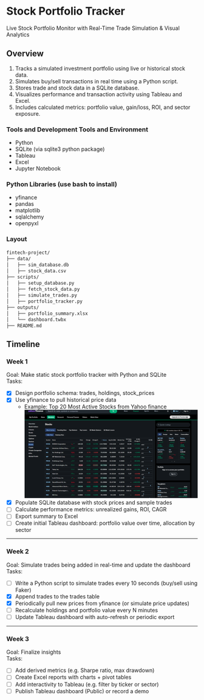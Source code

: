 # Stock Portfolio Tracker
Live Stock Portfolio Monitor with Real-Time Trade Simulation &amp; Visual Analytics

## Overview
1. Tracks a simulated investment portfolio using live or historical stock data.
2. Simulates buy/sell transactions in real time using a Python script.
3. Stores trade and stock data in a SQLite database.
4. Visualizes performance and transaction activity using Tableau and Excel.
5. Includes calculated metrics: portfolio value, gain/loss, ROI, and sector exposure.

### Tools and Development Tools and Environment
- Python
- SQLite (via sqlite3 python package)
- Tableau
- Excel
- Jupyter Notebook

### Python Libraries (use bash to install)
- yfinance
- pandas
- matplotlib
- sqlalchemy
- openpyxl  

### Layout

```
fintech-project/
├── data/
│   ├── sim_database.db
│   ├── stock_data.csv
├── scripts/
│   ├── setup_database.py
│   ├── fetch_stock_data.py
│   ├── simulate_trades.py
│   ├── portfolio_tracker.py
├── outputs/
│   ├── portfolio_summary.xlsx
│   └── dashboard.twbx
├── README.md
```

## Timeline
### Week 1
Goal: Make static stock portfolio tracker with Python and SQLite   
Tasks:   
- [X] Design portfolio schema: trades, holdings, stock_prices  
- [X] Use yfinance to pull historical price data
    - Example: Top 20 Most Active Stocks from Yahoo finance
![alt text](image.png)
- [X] Populate SQLite database with stock prices and sample trades
- [ ] Calculate performance metrics: unrealized gains, ROI, CAGR
- [ ] Export summary to Excel
- [ ] Create initial Tableau dashboard: portfolio value over time, allocation by sector  
---------
### Week 2
Goal: Simulate trades being added in real-time and update the dashboard  
Tasks:  
- [ ] Write a Python script to simulate trades every 10 seconds (buy/sell using Faker)  
- [X] Append trades to the trades table  
- [X] Periodically pull new prices from yfinance (or simulate price updates)  
- [ ] Recalculate holdings and portfolio value every N minutes  
- [ ] Update Tableau dashboard with auto-refresh or periodic export  
---------
### Week 3
Goal: Finalize insights  
Tasks:
- [ ] Add derived metrics (e.g. Sharpe ratio, max drawdown)  
- [ ] Create Excel reports with charts + pivot tables  
- [ ] Add interactivity to Tableau (e.g. filter by ticker or sector)  
- [ ] Publish Tableau dashboard (Public) or record a demo
